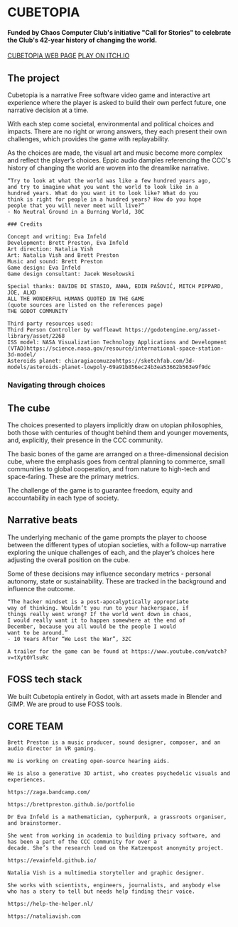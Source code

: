 # CUBETOPIA

#### Funded by Chaos Computer Club's initiative "Call for Stories" to celebrate the Club's 42-year history of changing the world.

[CUBETOPIA WEB PAGE](https://cubetopia.art)
[PLAY ON ITCH.IO](https://machine-elves-workshop.itch.io/cubetopia)

## The project

Cubetopia is a narrative Free software video
game and interactive art experience where the player is
asked to build their own perfect future, one narrative
decision at a time.

With each step come societal, environmental and political
choices and impacts. There are no right or wrong answers,
they each present their own challenges, which provides the
game with replayability.

As the choices are made, the visual art and music become
more complex and reflect the player’s choices. Eppic audio damples referencing the CCC's history of changing the world are woven into the dreamlike narrative.

```
“Try to look at what the world was like a few hundred years ago,
and try to imagine what you want the world to look like in a
hundred years. What do you want it to look like? What do you
think is right for people in a hundred years? How do you hope
people that you will never meet will live?” 
- No Neutral Ground in a Burning World, 30C
```


```
### Credits

Concept and writing: Eva Infeld
Development: Brett Preston, Eva Infeld
Art direction: Natalia Vish
Art: Natalia Vish and Brett Preston
Music and sound: Brett Preston
Game design: Eva Infeld 
Game design consultant: Jacek Wesołowski

Special thanks: DAVIDE DI STASIO, ANHA, EDIN PAŠOVIĆ, MITCH PIPPARD, JOE, ALXD
ALL THE WONDERFUL HUMANS QUOTED IN THE GAME
(quote sources are listed on the references page)
THE GODOT COMMUNITY

Third party resources used:
Third Person Controller by waffleawt https://godotengine.org/asset-library/asset/2268
ISS model: NASA Visualization Technology Applications and Development (VTAD)https://science.nasa.gov/resource/international-space-station-3d-model/
Asteroids planet: chiaragiacomuzzohttps://sketchfab.com/3d-models/asteroids-planet-lowpoly-69a91b856ec24b3ea53662b563e9f9dc 
```


### Navigating through choices

## The cube

The choices presented to players implicitly draw on utopian
philosophies, both those with centuries of thought behind
them and younger movements, and, explicitly, their presence
in the CCC community.

The basic bones of the game are arranged on a
three-dimensional decision cube, where the emphasis goes
from central planning to commerce, small communities to
global cooperation, and from nature to high-tech and
space-faring. These are the primary metrics.


The challenge of the game is to guarantee freedom, equity
and accountability in each type of society.



## Narrative beats

The underlying mechanic of the game prompts the player to
choose between the different types of utopian societies,
with a follow-up narrative exploring the unique challenges of
each, and the player’s choices here adjusting the overall
position on the cube.

Some of these decisions may influence secondary metrics - personal autonomy, state or
sustainability. These are tracked in the background and influence the
outcome.


```
“The hacker mindset is a post-apocalyptically appropriate
way of thinking. Wouldn’t you run to your hackerspace, if
things really went wrong? If the world went down in chaos,
I would really want it to happen somewhere at the end of
December, because you all would be the people I would
want to be around.” 
- 10 Years After “We Lost the War”, 32C
```


```
A trailer for the game can be found at https://www.youtube.com/watch?v=tXytOYlsuRc
```



## FOSS tech stack

We built Cubetopia entirely in Godot, with art assets made in Blender and GIMP. We are proud to use FOSS tools.



## CORE TEAM


```
Brett Preston is a music producer, sound designer, composer, and an audio director in VR gaming.

He is working on creating open-source hearing aids.

He is also a generative 3D artist, who creates psychedelic visuals and experiences.

https://zaga.bandcamp.com/

https://brettpreston.github.io/portfolio
```
```
Dr Eva Infeld is a mathematician, cypherpunk, a grassroots organiser, and brainstormer.

She went from working in academia to building privacy software, and has been a part of the CCC community for over a
decade. She’s the research lead on the Katzenpost anonymity project.

https://evainfeld.github.io/

```
```
Natalia Vish is a multimedia storyteller and graphic designer.
 
She works with scientists, engineers, journalists, and anybody else who has a story to tell but needs help finding their voice.
 
https://help-the-helper.nl/
 
https://nataliavish.com
```


